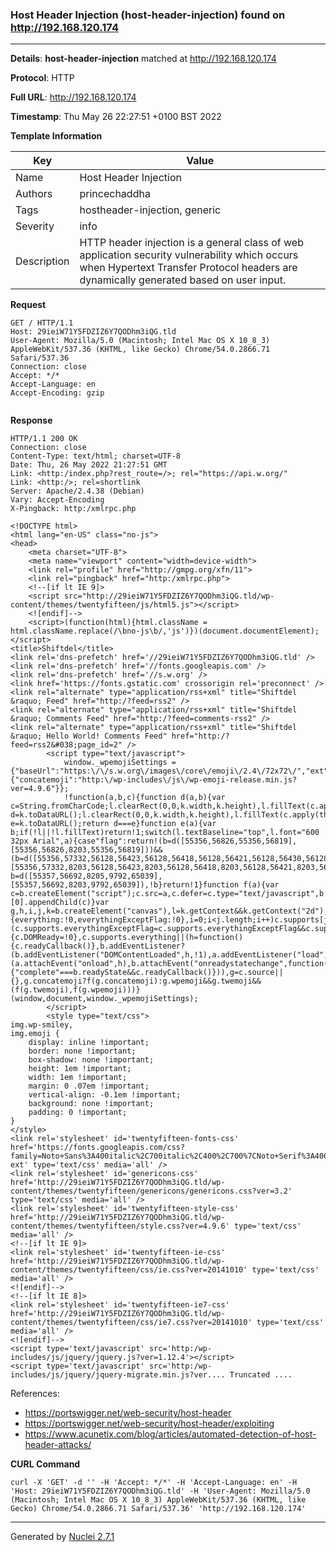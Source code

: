 ### Host Header Injection (host-header-injection) found on http://192.168.120.174
---
**Details**: **host-header-injection**  matched at http://192.168.120.174

**Protocol**: HTTP

**Full URL**: http://192.168.120.174

**Timestamp**: Thu May 26 22:27:51 +0100 BST 2022

**Template Information**

| Key | Value |
|---|---|
| Name | Host Header Injection |
| Authors | princechaddha |
| Tags | hostheader-injection, generic |
| Severity | info |
| Description | HTTP header injection is a general class of web application security vulnerability which occurs when Hypertext Transfer Protocol headers are dynamically generated based on user input. |

**Request**
```http
GET / HTTP/1.1
Host: 29ieiW71Y5FDZIZ6Y7QODhm3iQG.tld
User-Agent: Mozilla/5.0 (Macintosh; Intel Mac OS X 10_8_3) AppleWebKit/537.36 (KHTML, like Gecko) Chrome/54.0.2866.71 Safari/537.36
Connection: close
Accept: */*
Accept-Language: en
Accept-Encoding: gzip


```

**Response**
```http
HTTP/1.1 200 OK
Connection: close
Content-Type: text/html; charset=UTF-8
Date: Thu, 26 May 2022 21:27:51 GMT
Link: <http:/index.php?rest_route=/>; rel="https://api.w.org/"
Link: <http:/>; rel=shortlink
Server: Apache/2.4.38 (Debian)
Vary: Accept-Encoding
X-Pingback: http:/xmlrpc.php

<!DOCTYPE html>
<html lang="en-US" class="no-js">
<head>
	<meta charset="UTF-8">
	<meta name="viewport" content="width=device-width">
	<link rel="profile" href="http://gmpg.org/xfn/11">
	<link rel="pingback" href="http:/xmlrpc.php">
	<!--[if lt IE 9]>
	<script src="http://29ieiW71Y5FDZIZ6Y7QODhm3iQG.tld/wp-content/themes/twentyfifteen/js/html5.js"></script>
	<![endif]-->
	<script>(function(html){html.className = html.className.replace(/\bno-js\b/,'js')})(document.documentElement);</script>
<title>Shiftdel</title>
<link rel='dns-prefetch' href='//29ieiW71Y5FDZIZ6Y7QODhm3iQG.tld' />
<link rel='dns-prefetch' href='//fonts.googleapis.com' />
<link rel='dns-prefetch' href='//s.w.org' />
<link href='https://fonts.gstatic.com' crossorigin rel='preconnect' />
<link rel="alternate" type="application/rss+xml" title="Shiftdel &raquo; Feed" href="http:/?feed=rss2" />
<link rel="alternate" type="application/rss+xml" title="Shiftdel &raquo; Comments Feed" href="http:/?feed=comments-rss2" />
<link rel="alternate" type="application/rss+xml" title="Shiftdel &raquo; Hello World! Comments Feed" href="http:/?feed=rss2&#038;page_id=2" />
		<script type="text/javascript">
			window._wpemojiSettings = {"baseUrl":"https:\/\/s.w.org\/images\/core\/emoji\/2.4\/72x72\/","ext":".png","svgUrl":"https:\/\/s.w.org\/images\/core\/emoji\/2.4\/svg\/","svgExt":".svg","source":{"concatemoji":"http:\/wp-includes\/js\/wp-emoji-release.min.js?ver=4.9.6"}};
			!function(a,b,c){function d(a,b){var c=String.fromCharCode;l.clearRect(0,0,k.width,k.height),l.fillText(c.apply(this,a),0,0);var d=k.toDataURL();l.clearRect(0,0,k.width,k.height),l.fillText(c.apply(this,b),0,0);var e=k.toDataURL();return d===e}function e(a){var b;if(!l||!l.fillText)return!1;switch(l.textBaseline="top",l.font="600 32px Arial",a){case"flag":return!(b=d([55356,56826,55356,56819],[55356,56826,8203,55356,56819]))&&(b=d([55356,57332,56128,56423,56128,56418,56128,56421,56128,56430,56128,56423,56128,56447],[55356,57332,8203,56128,56423,8203,56128,56418,8203,56128,56421,8203,56128,56430,8203,56128,56423,8203,56128,56447]),!b);case"emoji":return b=d([55357,56692,8205,9792,65039],[55357,56692,8203,9792,65039]),!b}return!1}function f(a){var c=b.createElement("script");c.src=a,c.defer=c.type="text/javascript",b.getElementsByTagName("head")[0].appendChild(c)}var g,h,i,j,k=b.createElement("canvas"),l=k.getContext&&k.getContext("2d");for(j=Array("flag","emoji"),c.supports={everything:!0,everythingExceptFlag:!0},i=0;i<j.length;i++)c.supports[j[i]]=e(j[i]),c.supports.everything=c.supports.everything&&c.supports[j[i]],"flag"!==j[i]&&(c.supports.everythingExceptFlag=c.supports.everythingExceptFlag&&c.supports[j[i]]);c.supports.everythingExceptFlag=c.supports.everythingExceptFlag&&!c.supports.flag,c.DOMReady=!1,c.readyCallback=function(){c.DOMReady=!0},c.supports.everything||(h=function(){c.readyCallback()},b.addEventListener?(b.addEventListener("DOMContentLoaded",h,!1),a.addEventListener("load",h,!1)):(a.attachEvent("onload",h),b.attachEvent("onreadystatechange",function(){"complete"===b.readyState&&c.readyCallback()})),g=c.source||{},g.concatemoji?f(g.concatemoji):g.wpemoji&&g.twemoji&&(f(g.twemoji),f(g.wpemoji)))}(window,document,window._wpemojiSettings);
		</script>
		<style type="text/css">
img.wp-smiley,
img.emoji {
	display: inline !important;
	border: none !important;
	box-shadow: none !important;
	height: 1em !important;
	width: 1em !important;
	margin: 0 .07em !important;
	vertical-align: -0.1em !important;
	background: none !important;
	padding: 0 !important;
}
</style>
<link rel='stylesheet' id='twentyfifteen-fonts-css'  href='https://fonts.googleapis.com/css?family=Noto+Sans%3A400italic%2C700italic%2C400%2C700%7CNoto+Serif%3A400italic%2C700italic%2C400%2C700%7CInconsolata%3A400%2C700&#038;subset=latin%2Clatin-ext' type='text/css' media='all' />
<link rel='stylesheet' id='genericons-css'  href='http://29ieiW71Y5FDZIZ6Y7QODhm3iQG.tld/wp-content/themes/twentyfifteen/genericons/genericons.css?ver=3.2' type='text/css' media='all' />
<link rel='stylesheet' id='twentyfifteen-style-css'  href='http://29ieiW71Y5FDZIZ6Y7QODhm3iQG.tld/wp-content/themes/twentyfifteen/style.css?ver=4.9.6' type='text/css' media='all' />
<!--[if lt IE 9]>
<link rel='stylesheet' id='twentyfifteen-ie-css'  href='http://29ieiW71Y5FDZIZ6Y7QODhm3iQG.tld/wp-content/themes/twentyfifteen/css/ie.css?ver=20141010' type='text/css' media='all' />
<![endif]-->
<!--[if lt IE 8]>
<link rel='stylesheet' id='twentyfifteen-ie7-css'  href='http://29ieiW71Y5FDZIZ6Y7QODhm3iQG.tld/wp-content/themes/twentyfifteen/css/ie7.css?ver=20141010' type='text/css' media='all' />
<![endif]-->
<script type='text/javascript' src='http:/wp-includes/js/jquery/jquery.js?ver=1.12.4'></script>
<script type='text/javascript' src='http:/wp-includes/js/jquery/jquery-migrate.min.js?ver.... Truncated ....
```

References: 
- https://portswigger.net/web-security/host-header
- https://portswigger.net/web-security/host-header/exploiting
- https://www.acunetix.com/blog/articles/automated-detection-of-host-header-attacks/

**CURL Command**
```
curl -X 'GET' -d '' -H 'Accept: */*' -H 'Accept-Language: en' -H 'Host: 29ieiW71Y5FDZIZ6Y7QODhm3iQG.tld' -H 'User-Agent: Mozilla/5.0 (Macintosh; Intel Mac OS X 10_8_3) AppleWebKit/537.36 (KHTML, like Gecko) Chrome/54.0.2866.71 Safari/537.36' 'http://192.168.120.174'
```
---
Generated by [Nuclei 2.7.1](https://github.com/projectdiscovery/nuclei)